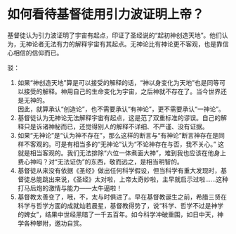 # 如何看待基督徒用引力波证明上帝？

基督徒认为引力波证明了宇宙有起点，印证了圣经说的“起初神创造天地”。他们认为，无神论者无法有力的解释宇宙有其起点。无神论比有神论更不客观，也是靠信心相信的信仰而已。

驳：

1. 如果“神创造天地”算是可以接受的解释的话，“神以身变化为天地”也是同等可以接受的解释。神用自己的生命变化为宇宙，之后神就不存在了。当今世界还是无神的。<br>
     因此，就算承认“创造论”，也不需要承认“有神论”，更不需要承认“一神论”。
2. 基督徒认为无神论无法解释宇宙有起点，这是范了双重标准的谬误。自己的解释只是诉诸神秘而已，还觉得别人的解释不详细、不严谨、没有证据。
3. 如果“无神论”是“认为神不存在”，那么这样的断言与“有神论”断言神存在是同样不客观的。可是有相当多的“无神论”认为“不论神存在与否，我不关心。” 这就是相当客观的。我们无法排除“六位一体煮面大神”，难到我也应该在他身上费心神吗？对“无法证伪”的东西，敬而远之，是相当明智的。
4. 基督徒从来没有依据《圣经》做出任何科学假设，但当科学有重大发现时，基督徒总能跳出来说，《圣经》太对啦，上帝太奇妙啦，主早就启示过啦……这种打马后炮的激情与能力——太牛逼啦！
5. 基督教太善变了，哦，不，太与时俱进了。早在基督教诞生之前，希腊三贤在科学与哲学方面的成就灿若晨星，基督教得势了，说“科学、哲学不过是神学的婢女”，结果中世经黑暗了一千五百年。如今科学冲破重围，如日中天，神学各种攀附，邀功自赏。